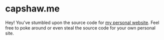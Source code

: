 capshaw.me
==================

Hey! You've stumbled upon the source code for [my personal website](https://capsh.net). Feel free to poke around or even steal the source code for your own personal site.